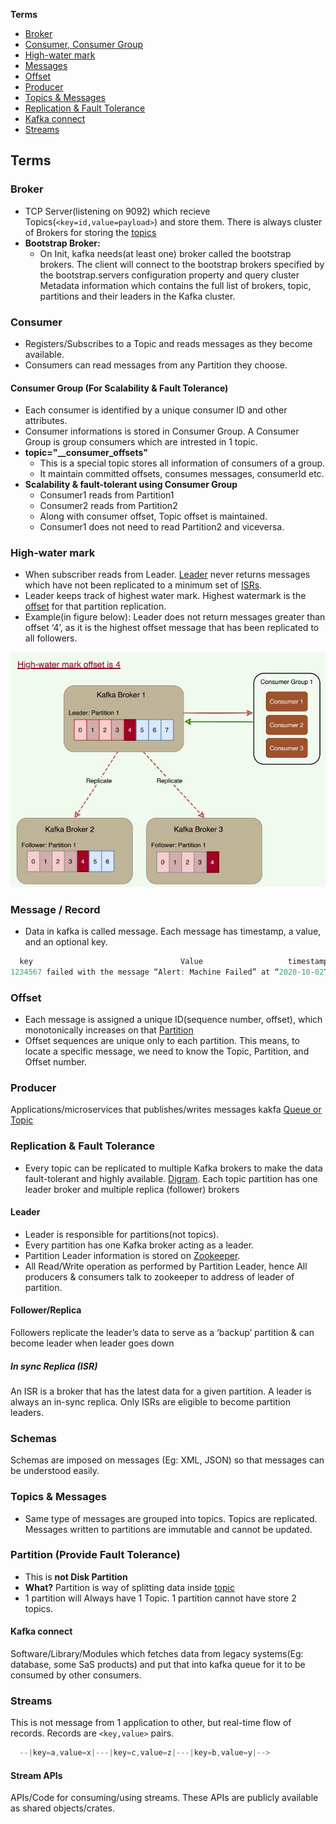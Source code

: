 **Terms**
  - [Broker](#br)
  - [Consumer, Consumer Group](#con)
  - [High-water mark](#hwm)
  - [Messages](#msg)
  - [Offset](#off)
  - [Producer](#pr)
  - [Topics & Messages](#tm)
  - [Replication & Fault Tolerance](#rf)
  - [Kafka connect](#kc)
  - [Streams](#st)


## Terms
<a name=br></a>
### Broker
- TCP Server(listening on 9092) which recieve Topics(`<key=id,value=payload>`) and store them. There is always cluster of Brokers for storing the [topics](#tp)
- **Bootstrap Broker:**
  - On Init, kafka needs(at least one) broker called the bootstrap brokers. The client will connect to the bootstrap brokers specified by the bootstrap.servers configuration property and query cluster Metadata information which contains the full list of brokers, topic, partitions and their leaders in the Kafka cluster.

<a name=con></a>
### Consumer
- Registers/Subscribes to a Topic and reads messages as they become available.
- Consumers can read messages from any Partition they choose.


#### Consumer Group (For Scalability & Fault Tolerance)
- Each consumer is identified by a unique consumer ID and other attributes.
- Consumer informations is stored in Consumer Group. A Consumer Group is group consumers which are intrested in 1 topic.
- **topic="__consumer_offsets"**
  - This is a special topic stores all information of consumers of a group.
  - It maintain committed offsets, consumes messages, consumerId etc.
- **Scalability & fault-tolerant using Consumer Group**
  - Consumer1 reads from Partition1
  - Consumer2 reads from Partition2
  - Along with consumer offset, Topic offset is maintained.
  - Consumer1 does not need to read Partition2 and viceversa.

<a name=hwm></a>
### High-water mark
- When subscriber reads from Leader. [Leader](#rf) never returns messages which have not been replicated to a minimum set of [ISRs](#isr).
- Leader keeps track of highest water mark. Highest watermark is the [offset](#off) for that partition replication.
- Example(in figure below): Leader does not return messages greater than offset ‘4’, as it is the highest offset message that has been replicated to all followers.

<img src=../images/high-water-mark.JPG width=600/>

<a name=msg></a>
### Message / Record
- Data in kafka is called message. Each message has timestamp, a value, and an optional key.
```c
  key                                 Value                   timestamp
1234567 failed with the message “Alert: Machine Failed” at “2020-10-02T10:34:11.654Z”
```

<a name=off></a>
### Offset
- Each message is assigned a unique ID(sequence number, offset), which monotonically increases on that [Partition](#tp)
- Offset sequences are unique only to each partition. This means, to locate a specific message, we need to know the Topic, Partition, and Offset number.

<a name=pr></a>
### Producer
Applications/microservices that publishes/writes messages kakfa [Queue or Topic](#tp)

<a name=rf></a>
### Replication & Fault Tolerance
- Every topic can be replicated to multiple Kafka brokers to make the data fault-tolerant and highly available. [Digram](#con). Each topic partition has one leader broker and multiple replica (follower) brokers
#### Leader
- Leader is responsible for partitions(not topics).
- Every partition has one Kafka broker acting as a leader.
- Partition Leader information is stored on [Zookeeper](System-Design/Concepts/Databases/Database_Scaling/Sharding/README.md#cs).
- All Read/Write operation as performed by Partition Leader, hence All producers & consumers talk to zookeeper to address of leader of partition.
#### Follower/Replica
Followers replicate the leader’s data to serve as a ‘backup’ partition & can become leader when leader goes down
##### In sync Replica (ISR)
An ISR is a broker that has the latest data for a given partition. A leader is always an in-sync replica. Only ISRs are eligible to become partition leaders.

<a name=sch></a>
### Schemas
Schemas are imposed on messages (Eg: XML, JSON) so that messages can be understood easily.

<a name=tm></a>
### Topics & Messages
- Same type of messages are grouped into topics. Topics are replicated. Messages written to partitions are immutable and cannot be updated.

### Partition (Provide Fault Tolerance)
- This is **not Disk Partition**
- **What?** Partition is way of splitting data inside [topic](#tm)
- 1 partition will Always have 1 Topic. 1 partition cannot have store 2 topics.

<a name=kc></a>
#### Kafka connect
Software/Library/Modules which fetches data from legacy systems(Eg: database, some SaS products) and put that into kafka queue for it to be consumed by other consumers.

<a name=st></a>
### Streams
This is not message from 1 application to other, but real-time flow of records. Records are `<key,value>` pairs.
```c
  --|key=a,value=x|---|key=c,value=z|---|key=b,value=y|-->
```
#### Stream APIs
APIs/Code for consuming/using streams. These APIs are publicly available as shared objects/crates.
